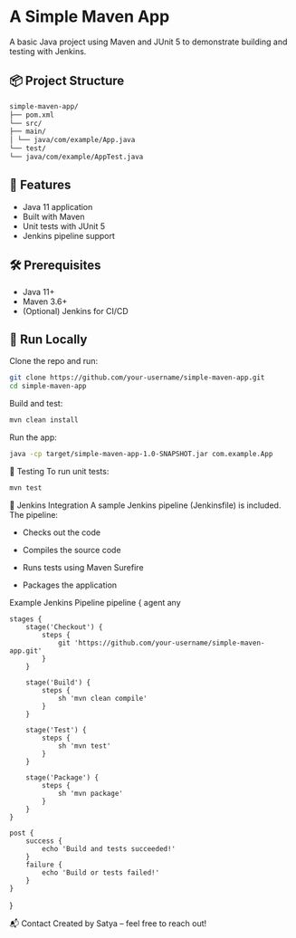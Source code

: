 # A Simple Maven App
A basic Java project using Maven and JUnit 5 to demonstrate building and testing with Jenkins.

## 📦 Project Structure

```bash
simple-maven-app/
├── pom.xml
└── src/
├── main/
│ └── java/com/example/App.java
└── test/
└── java/com/example/AppTest.java
```

## 🚀 Features

- Java 11 application
- Built with Maven
- Unit tests with JUnit 5
- Jenkins pipeline support

## 🛠️ Prerequisites

- Java 11+
- Maven 3.6+
- (Optional) Jenkins for CI/CD

## 🧪 Run Locally

Clone the repo and run:
```bash
git clone https://github.com/your-username/simple-maven-app.git
cd simple-maven-app
```
Build and test:
```bash
mvn clean install
```
Run the app:
```bash
java -cp target/simple-maven-app-1.0-SNAPSHOT.jar com.example.App
```
🧪 Testing
To run unit tests:
```bash
mvn test
```

🤖 Jenkins Integration
A sample Jenkins pipeline (Jenkinsfile) is included. The pipeline:

- Checks out the code

- Compiles the source code

- Runs tests using Maven Surefire

- Packages the application

Example Jenkins Pipeline
pipeline {
    agent any

    stages {
        stage('Checkout') {
            steps {
                git 'https://github.com/your-username/simple-maven-app.git'
            }
        }

        stage('Build') {
            steps {
                sh 'mvn clean compile'
            }
        }

        stage('Test') {
            steps {
                sh 'mvn test'
            }
        }

        stage('Package') {
            steps {
                sh 'mvn package'
            }
        }
    }

    post {
        success {
            echo 'Build and tests succeeded!'
        }
        failure {
            echo 'Build or tests failed!'
        }
    }
}


📬 Contact
Created by Satya – feel free to reach out!
